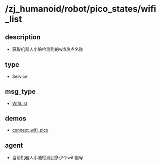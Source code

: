 # /zj_humanoid/robot/pico_states/wifi_list

## description
- 获取机器人小脑检测到的wifi热点名称

## type
- Service

## msg_type
- [WifiList](../../../../../zj_humanoid_types.md#WifiList)

## demos
- [connect_wifi_pico](./connect_wifi_pico.yaml)

## agent
- 当前机器人小脑检测到多少个wifi信号

